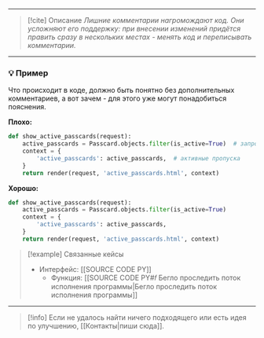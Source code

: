 ***

> [!cite] Описание
>_Лишние комментарии нагромождают код. Они усложняют его поддержку: при внесении изменений придётся править сразу в нескольких местах - менять код и переписывать комментарии._

***
### 💡 Пример
Что происходит в коде, должно быть понятно без дополнительных комментариев, а вот зачем - для этого уже могут понадобиться пояснения.

**Плохо:**
```python
def show_active_passcards(request):
	active_passcards = Passcard.objects.filter(is_active=True)  # запрос для получения активных пропусков
	context = {
		'active_passcards': active_passcards,  # активные пропуска
	}
	return render(request, 'active_passcards.html', context)
```

**Хорошо:**
```python
def show_active_passcards(request):
	active_passcards = Passcard.objects.filter(is_active=True)
	context = {
		'active_passcards': active_passcards,
	}
	return render(request, 'active_passcards.html', context)
```

> [!example] Связанные кейсы
>- Интерфейс: [[SOURCE CODE PY]]
>	- Функция: [[SOURCE CODE PY#𝑓 Бегло проследить поток исполнения программы|Бегло проследить поток исполнения программы]]

***

> [!info]
> Если не удалось найти ничего подходящего или есть идея по улучшению, [[Контакты|пиши сюда]].
